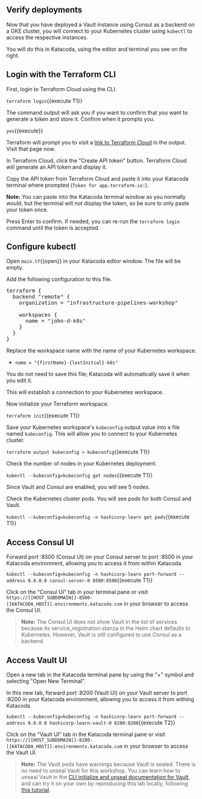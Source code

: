 ## Verify deployments

Now that you have deployed a Vault instance using Consul as a backend on a GKE
cluster, you will connect to your Kubernetes cluster using `kubectl` to access
the respective instances.

You will do this in Katacoda, using the editor and terminal you see on the
right.

## Login with the Terraform CLI

First, login to Terraform Cloud using the CLI.

`terraform login`{{execute T1}} 

The command output will ask you if you want to confirm that you want to generate
a token and store it. Confirm when it prompts you.

`yes`{{execute}}

Terraform will prompt you to visit a [link to Terraform
Cloud](https://app.terraform.io/app/settings/tokens?source=terraform-login) in
the output. Visit that page now.

In Terraform Cloud, click the "Create API token" button. Terraform Cloud will
generate an API token and display it.

Copy the API token from Terraform Cloud and paste it into your Katacoda terminal
where prompted (`Token for app.terraform.io:`).

**Note:** You can paste into the Katacoda terminal window as you normally would,
but the terminal will not display the token, so be sure to only paste your token
once.

Press Enter to confirm. If needed, you can re-run the `terraform login`
command until the token is accepted.

## Configure kubectl

Open `main.tf`{{open}} in your Katacoda editor window. The file will be empty.

Add the following configuration to this file.

<pre class="file" data-filename="main.tf" data-target="replace">
terraform {
  backend "remote" {
    organization = "infrastructure-pipelines-workshop"

    workspaces {
      name = "john-d-k8s"
    }
  }
}
</pre>

Replace the workspace name with the name of your Kubernetes workspace.
  - `name = "{firstName}-{lastInitial}-k8s"`

You do not need to save this file; Katacoda will automatically save it when you
edit it.

This will establish a connection to your Kubernetes workspace. 

Now initialize your Terraform workspace.  

`terraform init`{{execute T1}}

Save your Kubernetes workspace's `kubeconfig` output value into a file named
`kubeconfig`. This will allow you to connect to your Kubernetes cluster.

`terraform output kubeconfig > kubeconfig`{{execute T1}} 

Check the number of nodes in your Kubernetes deployment.

`kubectl --kubeconfig=kubeconfig get nodes`{{execute T1}} 

Since Vault and Consul are enabled, you will see 5 nodes.

Check the Kubernetes cluster pods. You will see pods for both Consul and
Vault.

`kubectl --kubeconfig=kubeconfig -n hashicorp-learn get pods`{{execute T1}} 

## Access Consul UI

Forward port :8500 (Consul UI) on your Consul server to port :8500 in your
Katacoda environment, allowing you to access it from within Katacoda.

`kubectl --kubeconfig=kubeconfig -n hashicorp-learn port-forward --address 0.0.0.0 consul-server-0 8500:8500`{{execute T1}} 

Click on the "Consul UI" tab in your terminal pane or visit
`https://[[HOST_SUBDOMAIN]]-8500-[[KATACODA_HOST]].environments.katacoda.com` in
your browser to access the Consul UI.

> **Note:** The Consul UI does not show Vault in the list of services because
  its service_registration stanza in the Helm chart defaults to Kubernetes.
  However, Vault is still configured to use Consul as a backend.

## Access Vault UI

Open a new tab in the Katacoda terminal pane by using the "+" symbol and
selecting "Open New Terminal".

In this new tab, forward port :8200 (Vault UI) on your Vault server to port
:8200 in your Katacoda environment, allowing you to access it from withing
Katacoda.

`kubectl --kubeconfig=kubeconfig -n hashicorp-learn port-forward --address 0.0.0.0 hashicorp-learn-vault-0 8200:8200`{{execute T2}}

Click on the "Vault UI" tab in the Katacoda terminal pane or visit
`https://[[HOST_SUBDOMAIN]]-8200-[[KATACODA_HOST]].environments.katacoda.com` in
your browser to access the Vault UI.

> **Note:** The Vault pods have warnings because Vault is sealed. There is no
  need to unseal Vault for this workshop. You can learn how to unseal Vault in
  the [CLI initialize and unseal documentation for
  Vault](https://www.vaultproject.io/docs/platform/k8s/helm/run#initialize-and-unseal-vault),
  and can try it on your own by reproducing this lab locally, following [this
  tutorial](https://learn.hashicorp.com/terraform/kubernetes/consul-vault-kubernetes-run-triggers).

